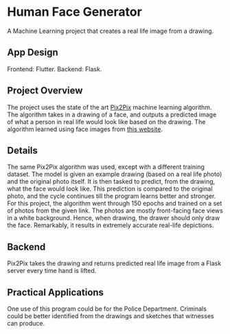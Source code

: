 # Human Face Generator

A Machine Learning project that creates a real life image from a drawing.

## App Design

Frontend: Flutter.
Backend: Flask.

## Project Overview
The project uses the state of the art [Pix2Pix](https://arxiv.org/abs/1611.07004) machine learning algorithm. The algorithm takes in a drawing of a face, and outputs a predicted image of what a person in real life would look like based on the drawing. The algorithm learned using face images from [this website](https://generated.photos/). 

## Details
The same Pix2Pix algorithm was used, except with a different training dataset. The model is given an example drawing (based on a real life photo) and the original photo itself. It is then tasked to predict, from the drawing, what the face would look like. This prediction is compared to the original photo, and the cycle continues till the program learns better and stronger. For this project, the algorithm went through 150 epochs and trained on a set of photos from the given link. The photos are mostly front-facing face views in a white background. Hence, when drawing, the drawer should only draw the face. Remarkably, it results in extremely accurate real-life depictions. 

## Backend 
Pix2Pix takes the drawing and returns predicted real life image from a Flask server every time hand is lifted. 

## Practical Applications
One use of this program could be for the Police Department. Criminals could be better identified from the drawings and sketches that witnesses can produce. 



